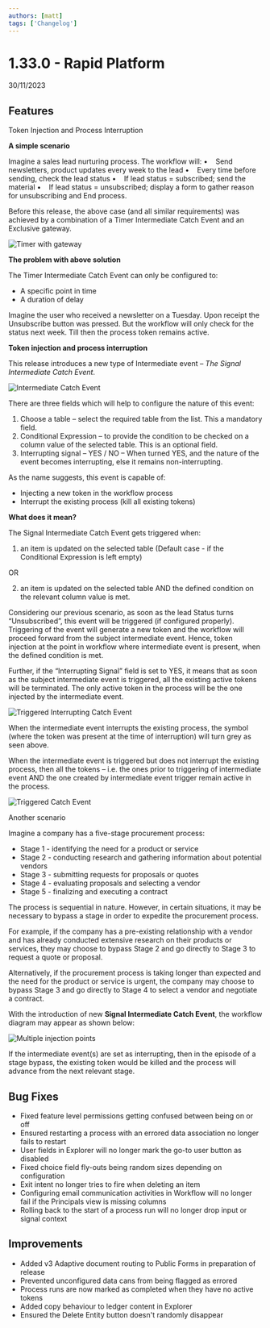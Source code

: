 ```yaml
---
authors: [matt]
tags: ['Changelog']
---
```


# 1.33.0 - Rapid Platform

30/11/2023

## Features

Token Injection and Process Interruption

**A simple scenario**

Imagine a sales lead nurturing process. The workflow will:
•    Send newsletters, product updates every week to the lead
•    Every time before sending, check the lead status
•    If lead status = subscribed; send the material
•    If lead status = unsubscribed; display a form to gather reason for unsubscribing and End process.

Before this release, the above case (and all similar requirements) was achieved by a combination of a Timer Intermediate Catch Event and an Exclusive gateway.

![Timer with gateway](<Timer with Gateway.png>)

**The problem with above solution**

The Timer Intermediate Catch Event can only be configured to:

- A specific point in time 
- A duration of delay

Imagine the user who received a newsletter on a Tuesday. Upon receipt the Unsubscribe button was pressed. But the workflow will only check for the status next week. Till then the process token remains active.


**Token injection and process interruption**

This release introduces a new type of Intermediate event – _The Signal Intermediate Catch Event_.

![Intermediate Catch Event](<Intermediate Catch Event.png>)

There are three fields which will help to configure the nature of this event:
1. Choose a table – select the required table from the list. This a mandatory field.
2. Conditional Expression – to provide the condition to be checked on a column value of the selected table. This is an optional field.
3. Interrupting signal – YES / NO – When turned YES, and the nature of the event becomes interrupting, else it remains non-interrupting.

As the name suggests, this event is capable of:
- Injecting a new token in the workflow process
- Interrupt the existing process (kill all existing tokens)

**What does it mean?**

The Signal Intermediate Catch Event gets triggered when:
1. an item is updated on the selected table (Default case - if the Conditional Expression is left empty)

OR

2. an item is updated on the selected table AND the defined condition on the relevant column value is met. 

Considering our previous scenario, as soon as the lead Status turns “Unsubscribed”, this event will be triggered (if configured properly). Triggering of the event will generate a new token and the workflow will proceed forward from the subject intermediate event. Hence, token injection at the point in workflow where intermediate event is present, when the defined condition is met.

Further, if the “Interrupting Signal” field is set to YES, it means that as soon as the subject intermediate event is triggered, all the existing active tokens will be terminated. The only active token in the process will be the one injected by the intermediate event. 

![Triggered Interrupting Catch Event](<Triggered Interrupting Catch Event.png>)

When the intermediate event interrupts the existing process, the symbol (where the token was present at the time of interruption) will turn grey as seen above.

When the intermediate event is triggered but does not interrupt the existing process, then all the tokens – i.e. the ones prior to triggering of intermediate event AND the one created by intermediate event trigger remain active in the process.

![Triggered Catch Event](<Triggered Catch Event.png>)

Another scenario

Imagine a company has a five-stage procurement process:

- Stage 1 - identifying the need for a product or service
- Stage 2 - conducting research and gathering information about potential vendors
- Stage 3 - submitting requests for proposals or quotes
- Stage 4 - evaluating proposals and selecting a vendor
- Stage 5 - finalizing and executing a contract

The process is sequential in nature. However, in certain situations, it may be necessary to bypass a stage in order to expedite the procurement process.

For example, if the company has a pre-existing relationship with a vendor and has already conducted extensive research on their products or services, they may choose to bypass Stage 2 and go directly to Stage 3 to request a quote or proposal.

Alternatively, if the procurement process is taking longer than expected and the need for the product or service is urgent, the company may choose to bypass Stage 3 and go directly to Stage 4 to select a vendor and negotiate a contract.

With the introduction of new **Signal Intermediate Catch Event**, the workflow diagram may appear as shown below:

![Multiple injection points](<Multiple injection points.jpeg>)

If the intermediate event(s) are set as interrupting, then in the episode of a stage bypass, the existing token would be killed and the process will advance from the next relevant stage.

## Bug Fixes

- Fixed feature level permissions getting confused between being on or off
- Ensured restarting a process with an errored data association no longer fails to restart
- User fields in Explorer will no longer mark the go-to user button as disabled
- Fixed choice field fly-outs being random sizes depending on configuration
- Exit intent no longer tries to fire when deleting an item
- Configuring email communication activities in Workflow will no longer fail if the Principals view is missing columns
- Rolling back to the start of a process run will no longer drop input or signal context

## Improvements

- Added v3 Adaptive document routing to Public Forms in preparation of release
- Prevented unconfigured data cans from being flagged as errored
- Process runs are now marked as completed when they have no active tokens
- Added copy behaviour to ledger content in Explorer
- Ensured the Delete Entity button doesn't randomly disappear